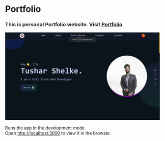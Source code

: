 # Portfolio

### This is personal Portfolio website. Visit [Portfolio](tushar-shelke007.netlify.app)

![](/src/assets/756ca789-283d-4380-8e46-d668fe7f23d5.jpg)

Runs the app in the development mode.\
Open [http://localhost:3000](http://localhost:3000) to view it in the browser.
